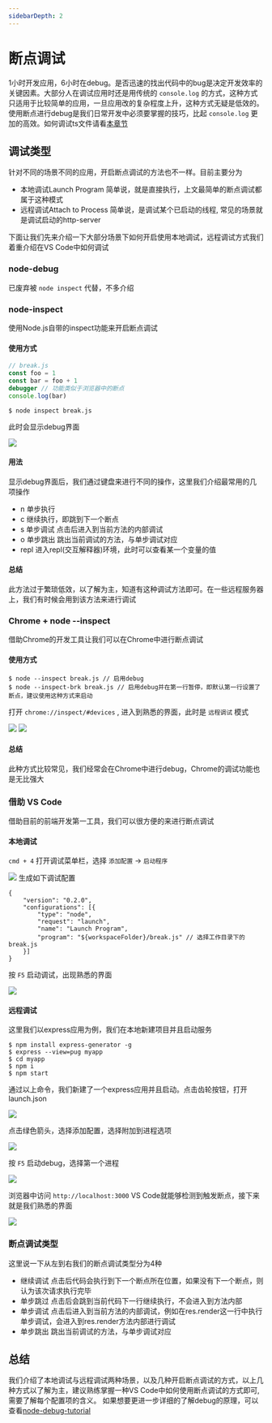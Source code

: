 ```yaml
---
sidebarDepth: 2
---
```


# 断点调试

1小时开发应用，6小时在debug。是否迅速的找出代码中的bug是决定开发效率的关键因素。大部分人在调试应用时还是用传统的 `console.log` 的方式，这种方式只适用于比较简单的应用，一旦应用改的复杂程度上升，这种方式无疑是低效的。使用断点进行debug是我们日常开发中必须要掌握的技巧，比起 `console.log` 更加的高效。如何调试ts文件请看[本章节](http://fe.surge.sh/guide/Ts.html#%E5%A6%82%E4%BD%95%E8%B0%83%E8%AF%95ts%E6%96%87%E4%BB%B6)

## 调试类型

针对不同的场景不同的应用，开启断点调试的方法也不一样。目前主要分为

* 本地调试Launch Program 简单说，就是直接执行，上文最简单的断点调试都属于这种模式
* 远程调试Attach to Process 简单说，是调试某个已启动的线程, 常见的场景就是调试启动的http-server

下面让我们先来介绍一下大部分场景下如何开启使用本地调试，远程调试方式我们着重介绍在VS Code中如何调试

### node-debug

已废弃被 `node inspect` 代替，不多介绍

### node-inspect

使用Node.js自带的inspect功能来开启断点调试

#### 使用方式

``` js
// break.js
const foo = 1
const bar = foo + 1
debugger // 功能类似于浏览器中的断点
console.log(bar)
```

``` 
$ node inspect break.js
```

此时会显示debug界面

![](https://img.alicdn.com/tfs/TB12k.CcAY2gK0jSZFgXXc5OFXa-1134-856.jpg)

#### 用法

显示debug界面后，我们通过键盘来进行不同的操作，这里我们介绍最常用的几项操作

* n 单步执行
* c 继续执行，即跳到下一个断点
* s 单步调试 点击后进入到当前方法的内部调试
* o 单步跳出 跳出当前调试的方法，与单步调试对应
* repl 进入repl(交互解释器)环境，此时可以查看某一个变量的值

#### 总结

此方法过于繁琐低效，以了解为主，知道有这种调试方法即可。在一些远程服务器上，我们有时候会用到该方法来进行调试

### Chrome + node --inspect

借助Chrome的开发工具让我们可以在Chrome中进行断点调试

#### 使用方式

``` 
$ node --inspect break.js // 启用debug
$ node --inspect-brk break.js // 启用debug并在第一行暂停，即默认第一行设置了断点，建议使用这种方式来启动
```

打开 `chrome://inspect/#devices` , 进入到熟悉的界面，此时是 `远程调试` 模式

![](https://img.alicdn.com/tfs/TB17cIHcBv0gK0jSZKbXXbK2FXa-1346-624.png)
![](https://img.alicdn.com/tfs/TB10VoIcxv1gK0jSZFFXXb0sXXa-1514-534.png)

#### 总结

此种方式比较常见，我们经常会在Chrome中进行debug，Chrome的调试功能也是无比强大

### 借助 VS Code

借助目前的前端开发第一工具，我们可以很方便的来进行断点调试

#### 本地调试

 `cmd + 4` 打开调试菜单栏，选择 `添加配置` -> `启动程序` 

![](https://img.alicdn.com/tfs/TB1e8sMcrH1gK0jSZFwXXc7aXXa-1364-668.png)
生成如下调试配置

``` 
{
    "version": "0.2.0",
    "configurations": [{
        "type": "node",
        "request": "launch",
        "name": "Launch Program",
        "program": "${workspaceFolder}/break.js" // 选择工作目录下的break.js
    }]
}
```

按 `F5` 启动调试，出现熟悉的界面

![](https://img.alicdn.com/tfs/TB17pkOcuH2gK0jSZJnXXaT1FXa-1002-346.png)

#### 远程调试

这里我们以express应用为例，我们在本地新建项目并且启动服务

``` 
$ npm install express-generator -g
$ express --view=pug myapp
$ cd myapp
$ npm i
$ npm start
```

通过以上命令，我们新建了一个express应用并且启动。点击齿轮按钮，打开launch.json

![](https://gw.alicdn.com/tfs/TB1iKQHXxv1gK0jSZFFXXb0sXXa-1734-628.png)

点击绿色箭头，选择添加配置，选择附加到进程选项

![](https://gw.alicdn.com/tfs/TB1hUEHXrj1gK0jSZFuXXcrHpXa-1054-716.png)

按 `F5` 启动debug，选择第一个进程

![](https://gw.alicdn.com/tfs/TB1kkIGXAT2gK0jSZFkXXcIQFXa-1438-662.jpg)

浏览器中访问 `http://localhost:3000` VS Code就能够检测到触发断点，接下来就是我们熟悉的界面

![](https://gw.alicdn.com/tfs/TB1yHgIXrr1gK0jSZFDXXb9yVXa-1122-436.jpg)

### 断点调试类型

这里说一下从左到右我们的断点调试类型分为4种

* 继续调试 点击后代码会执行到下一个断点所在位置，如果没有下一个断点，则认为该次请求执行完毕
* 单步跳过 点击后会跳到当前代码下一行继续执行，不会进入到方法内部
* 单步调试 点击后进入到当前方法的内部调试，例如在res.render这一行中执行单步调试，会进入到res.render方法内部进行调试
* 单步跳出 跳出当前调试的方法，与单步调试对应

## 总结

我们介绍了本地调试与远程调试两种场景，以及几种开启断点调试的方式，以上几种方式以了解为主，建议熟练掌握一种VS Code中如何使用断点调试的方式即可, 需要了解每个配置项的含义。
如果想要更进一步详细的了解debug的原理，可以查看[node-debug-tutorial](https://i5ting.github.io/node-debug-tutorial/#1)
